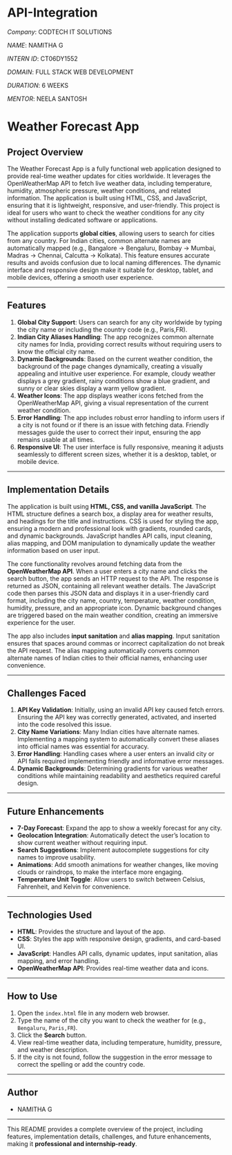 # API-Integration

*Company*: CODTECH IT SOLUTIONS

*NAME*: NAMITHA G

*INTERN ID*: CT06DY1552

*DOMAIN*: FULL STACK WEB DEVELOPMENT

*DURATION*: 6 WEEKS

*MENTOR*: NEELA SANTOSH

# Weather Forecast App

## Project Overview
The Weather Forecast App is a fully functional web application designed to provide real-time weather updates for cities worldwide. It leverages the OpenWeatherMap API to fetch live weather data, including temperature, humidity, atmospheric pressure, weather conditions, and related information. The application is built using HTML, CSS, and JavaScript, ensuring that it is lightweight, responsive, and user-friendly. This project is ideal for users who want to check the weather conditions for any city without installing dedicated software or applications.  

The application supports **global cities**, allowing users to search for cities from any country. For Indian cities, common alternate names are automatically mapped (e.g., Bangalore → Bengaluru, Bombay → Mumbai, Madras → Chennai, Calcutta → Kolkata). This feature ensures accurate results and avoids confusion due to local naming differences. The dynamic interface and responsive design make it suitable for desktop, tablet, and mobile devices, offering a smooth user experience.

---

## Features
1. **Global City Support**: Users can search for any city worldwide by typing the city name or including the country code (e.g., Paris,FR).  
2. **Indian City Aliases Handling**: The app recognizes common alternate city names for India, providing correct results without requiring users to know the official city name.  
3. **Dynamic Backgrounds**: Based on the current weather condition, the background of the page changes dynamically, creating a visually appealing and intuitive user experience. For example, cloudy weather displays a grey gradient, rainy conditions show a blue gradient, and sunny or clear skies display a warm yellow gradient.  
4. **Weather Icons**: The app displays weather icons fetched from the OpenWeatherMap API, giving a visual representation of the current weather condition.  
5. **Error Handling**: The app includes robust error handling to inform users if a city is not found or if there is an issue with fetching data. Friendly messages guide the user to correct their input, ensuring the app remains usable at all times.  
6. **Responsive UI**: The user interface is fully responsive, meaning it adjusts seamlessly to different screen sizes, whether it is a desktop, tablet, or mobile device.  

---

## Implementation Details
The application is built using **HTML, CSS, and vanilla JavaScript**. The HTML structure defines a search box, a display area for weather results, and headings for the title and instructions. CSS is used for styling the app, ensuring a modern and professional look with gradients, rounded cards, and dynamic backgrounds. JavaScript handles API calls, input cleaning, alias mapping, and DOM manipulation to dynamically update the weather information based on user input.

The core functionality revolves around fetching data from the **OpenWeatherMap API**. When a user enters a city name and clicks the search button, the app sends an HTTP request to the API. The response is returned as JSON, containing all relevant weather details. The JavaScript code then parses this JSON data and displays it in a user-friendly card format, including the city name, country, temperature, weather condition, humidity, pressure, and an appropriate icon. Dynamic background changes are triggered based on the main weather condition, creating an immersive experience for the user.

The app also includes **input sanitation** and **alias mapping**. Input sanitation ensures that spaces around commas or incorrect capitalization do not break the API request. The alias mapping automatically converts common alternate names of Indian cities to their official names, enhancing user convenience.

---

## Challenges Faced
1. **API Key Validation**: Initially, using an invalid API key caused fetch errors. Ensuring the API key was correctly generated, activated, and inserted into the code resolved this issue.  
2. **City Name Variations**: Many Indian cities have alternate names. Implementing a mapping system to automatically convert these aliases into official names was essential for accuracy.  
3. **Error Handling**: Handling cases where a user enters an invalid city or API fails required implementing friendly and informative error messages.  
4. **Dynamic Backgrounds**: Determining gradients for various weather conditions while maintaining readability and aesthetics required careful design.  

---

## Future Enhancements
- **7-Day Forecast**: Expand the app to show a weekly forecast for any city.  
- **Geolocation Integration**: Automatically detect the user’s location to show current weather without requiring input.  
- **Search Suggestions**: Implement autocomplete suggestions for city names to improve usability.  
- **Animations**: Add smooth animations for weather changes, like moving clouds or raindrops, to make the interface more engaging.  
- **Temperature Unit Toggle**: Allow users to switch between Celsius, Fahrenheit, and Kelvin for convenience.  

---

## Technologies Used
- **HTML**: Provides the structure and layout of the app.  
- **CSS**: Styles the app with responsive design, gradients, and card-based UI.  
- **JavaScript**: Handles API calls, dynamic updates, input sanitation, alias mapping, and error handling.  
- **OpenWeatherMap API**: Provides real-time weather data and icons.  

---

## How to Use
1. Open the `index.html` file in any modern web browser.  
2. Type the name of the city you want to check the weather for (e.g., `Bengaluru`, `Paris,FR`).  
3. Click the **Search** button.  
4. View real-time weather data, including temperature, humidity, pressure, and weather description.  
5. If the city is not found, follow the suggestion in the error message to correct the spelling or add the country code.  

---

## Author
- NAMITHA G 

---

This README provides a complete overview of the project, including features, implementation details, challenges, and future enhancements, making it **professional and internship-ready**.




